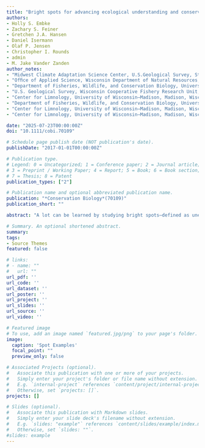 ```yaml
---
title: "Bright spots for advancing ecological understanding and conservation decision-making"
authors:
- Holly S. Embke
- Zachary S. Feiner
- Gretchen J.A. Hansen
- Daniel Isermann
- Olaf P. Jensen
- Christopher I. Rounds
- admin
- M. Jake Vander Zanden
author_notes:
- "Midwest Climate Adaptation Science Center, U.S.Geological Survey, St. Paul, Minnesota, USA"
- "Ofﬁce of Applied Science, Wisconsin Department of Natural Resources, Science Operations Center,Madison, Wisconsin, USA, Center for Limnology, University of Wisconsin–Madison, Madison, Wisconsin, USA"
- "Department of Fisheries, Wildlife, and Conservation Biology, University of Minnesota, St.Paul, Minnesota, USA"
- "U.S. Geological Survey, Wisconsin Cooperative Fishery Research Unit, College of Natural Resources, University of Wisconsin–Stevens Point,Stevens Point, Wisconsin, USA"
- "Center for Limnology, University of Wisconsin–Madison, Madison, Wisconsin, USA"
- "Department of Fisheries, Wildlife, and Conservation Biology, University of Minnesota, St.Paul, Minnesota, USA"
- "Center for Limnology, University of Wisconsin–Madison, Madison, Wisconsin, USA"
- "Center for Limnology, University of Wisconsin–Madison, Madison, Wisconsin, USA"

date: "2025-07-23T00:00:00Z"
doi: "10.1111/cobi.70109"

# Schedule page publish date (NOT publication's date).
publishDate: "2017-01-01T00:00:00Z"

# Publication type.
# Legend: 0 = Uncategorized; 1 = Conference paper; 2 = Journal article;
# 3 = Preprint / Working Paper; 4 = Report; 5 = Book; 6 = Book section;
# 7 = Thesis; 8 = Patent
publication_types: ["2"]

# Publication name and optional abbreviated publication name.
publication: "*Conservation Biology*(70109)"
publication_short: ""

abstract: "A lot can be learned by studying bright spots—defined as unexpected positive outcomes. In fields like public health, education, and oncology, identifying factors behind bright spots reveals previously unknown drivers of success that can be replicated elsewhere. This concept is being applied in conservation but is hampered by variations in definitions of bright spots and confusion with hotspots—sites with high absolute values of a metric. We developed a framework to clearly define and distinguish between hotspots (e.g., a wetland with high plant diversity) and bright spots (e.g., a biodiverse wetland in a housing development), which outperform conservation expectations. The framework is an iterative cycle, consisting of setting expectations for relative comparisons, classifying systems into bright, dark, hot, and cold categories, and digging deeper to reveal hidden mechanisms and opportunities for intervention. We drew on examples from diverse fields to demonstrate how our framework can generate new knowledge, identify potential interventions, and inform management priorities. Defining conservation and management expectations, often through predictive models, is essential to understanding drivers of success and fosters hypotheses about overlooked factors. Our framework can enhance ecological understanding, guide interventions, and help prioritize actions in conservation and natural resource management."

# Summary. An optional shortened abstract.
summary:  
tags:
- Source Themes
featured: false

# links:
# - name: ""
#   url: ""
url_pdf: ''
url_code: ''
url_dataset: ''
url_poster: ''
url_project: ''
url_slides: ''
url_source: ''
url_video: ''

# Featured image
# To use, add an image named `featured.jpg/png` to your page's folder. 
image:
  caption: 'Spot Examples'
  focal_point: ""
  preview_only: false

# Associated Projects (optional).
#   Associate this publication with one or more of your projects.
#   Simply enter your project's folder or file name without extension.
#   E.g. `internal-project` references `content/project/internal-project/index.md`.
#   Otherwise, set `projects: []`.
projects: []

# Slides (optional).
#   Associate this publication with Markdown slides.
#   Simply enter your slide deck's filename without extension.
#   E.g. `slides: "example"` references `content/slides/example/index.md`.
#   Otherwise, set `slides: ""`.
#slides: example
---
```





